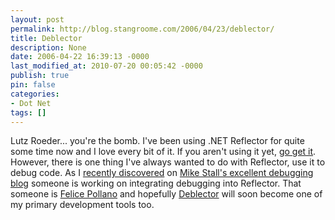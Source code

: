 ```yaml
---
layout: post
permalink: http://blog.stangroome.com/2006/04/23/deblector/
title: Deblector
description: None
date: 2006-04-22 16:39:13 -0000
last_modified_at: 2010-07-20 00:05:42 -0000
publish: true
pin: false
categories:
- Dot Net
tags: []
---
```

Lutz Roeder... you're the bomb. I've been using .NET Reflector for quite some time now and I love every bit of it. If you aren't using it yet, [go get it](http://www.aisto.com/roeder/dotnet/). However, there is one thing I've always wanted to do with Reflector, use it to debug code. As I [recently discovered](http://blogs.msdn.com/jmstall/archive/2006/04/22/felice_pollano.aspx) on [Mike Stall's excellent debugging blog](http://blogs.msdn.com/jmstall/default.aspx) someone is working on integrating debugging into Reflector. That someone is [Felice Pollano](http://www.felicepollano.com/) and hopefully [Deblector](http://www.felicepollano.com/PermaLink,guid,e547bca8-cc99-4d75-b320-c3e58b723fae.aspx) will soon become one of my primary development tools too.
